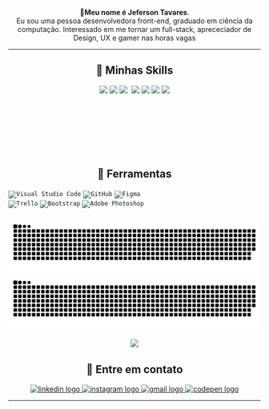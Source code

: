  <p font-size="18px" align="center">🖖<strong>Meu nome é Jeferson Tavares</strong>.<br>Eu sou uma pessoa desenvolvedora front-end, graduado em ciência da computação. Interessado em me tornar um full-stack, aprececiador de Design, UX e gamer nas horas vagas</p>


---

<h2 align="center"> 🚀 Minhas Skills </h2>

<div align="center">
<img src="https://img.shields.io/badge/JavaScript-F7DF1E?style=for-the-badge&logo=javascript&logoColor=black" />
<img src="https://img.shields.io/badge/TypeScript-007ACC?style=for-the-badge&logo=typescript&logoColor=black" />
<img src="https://img.shields.io/badge/React-20232A?style=for-the-badge&logo=react&logoColor=61DAFB" />
<img src="" />
<img src="https://img.shields.io/badge/Node.js-43853D?style=for-the-badge&logo=node.js&logoColor=white" />
<img src="https://img.shields.io/badge/HTML-F7DF1E?style=for-the-badge&logo=html5&logoColor=orange" />
<img src="https://img.shields.io/badge/CSS-F7DF1E?style=for-the-badge&logo=css3&logoColor=blue" />
<img src="https://img.shields.io/badge/Saas-CC6699?style=for-the-badge&logo=sass&logoColor=white" />

 
</div>

<br><br><br><br><br><br>

<h2 align="center"> 💼 Ferramentas </h2>


<code>![Visual Studio Code](https://img.shields.io/badge/Visual%20Studio%20Code-0078d7.svg?style=for-the-badge&logo=visual-studio-code&logoColor=white)</code>
<code>![GitHub](https://img.shields.io/badge/github-%23121011.svg?style=for-the-badge&logo=github&logoColor=white)</code>
<code>![Figma](https://img.shields.io/badge/figma-%23F24E1E.svg?style=for-the-badge&logo=figma&logoColor=white)</code>
<br>
<code>![Trello](https://img.shields.io/badge/Trello-%23121011.svg?style=for-the-badge&logo=Trello&logoColor=white)</code>
<code>![Bootstrap](https://img.shields.io/badge/bootstrap-%23563D7C.svg?style=for-the-badge&logo=bootstrap&logoColor=white)</code>
<code>![Adobe Photoshop](https://img.shields.io/badge/adobe%20photoshop-%2331A8FF.svg?style=for-the-badge&logo=adobe%20photoshop&logoColor=white)</code>
  
###

![github contribution grid snake animation](https://raw.githubusercontent.com/platane/platane/output/github-contribution-grid-snake-dark.svg#gh-dark-mode-only)![github contribution grid snake animation](https://raw.githubusercontent.com/platane/platane/output/github-contribution-grid-snake.svg#gh-light-mode-only)

<div align="center">
  <img src="https://profile-counter.glitch.me/JefersonT4v4res/count.svg?"  />
</div>



<h2 align="center"> 💬 Entre em contato </h2>

<div align="center">
  <a href="https://www.linkedin.com/in/jeferson-74vares/" target="_blank">
    <img src="https://raw.githubusercontent.com/maurodesouza/profile-readme-generator/master/src/assets/icons/social/linkedin/default.svg" width="52" height="40" alt="linkedin logo"  />
  </a>
  <a href="https://www.instagram.com/djeff.producoes/" target="_blank">
    <img src="https://raw.githubusercontent.com/maurodesouza/profile-readme-generator/master/src/assets/icons/social/instagram/default.svg" width="52" height="40" alt="instagram logo"  />
  </a>
  <a href="mailto:jeff.7avares@gmail.com" target="_blank">
    <img src="https://raw.githubusercontent.com/maurodesouza/profile-readme-generator/master/src/assets/icons/social/gmail/default.svg" width="52" height="40" alt="gmail logo"  />
  </a>
  <a href="https://codepen.io/jefersont4v4res" target="_blank">
    <img src="https://raw.githubusercontent.com/maurodesouza/profile-readme-generator/master/src/assets/icons/social/codepen/default.svg" width="52" height="40" alt="codepen logo"  />
  </a>
</div>

---

